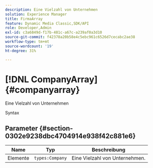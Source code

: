```yaml
---
description: Eine Vielzahl von Unternehmen
solution: Experience Manager
title: FirmaArray
feature: Dynamic Media Classic,SDK/API
role: Developer,Admin
exl-id: c3a6849d-f17b-481c-a67c-a239af0a3d10
source-git-commit: f42378a20b58e4c5ebc961c6526d7cecabc2ae38
workflow-type: tm+mt
source-wordcount: '19'
ht-degree: 31%

---
```


# [!DNL CompanyArray]{#companyarray}

Eine Vielzahl von Unternehmen

Syntax

## Parameter {#section-0302e9238dbc4704914e938f42c881e6}

| Name | Typ | Beschreibung |
|---|---|---|
| Elemente | `types:Company` | Eine Vielzahl von Unternehmen. |
